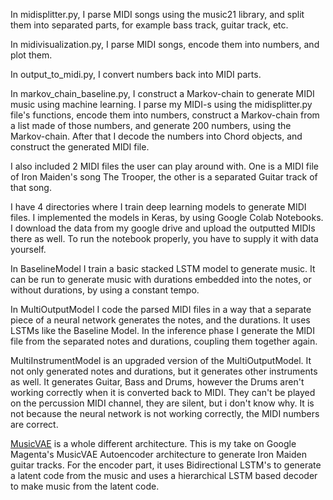 In midisplitter.py, I parse MIDI songs using the music21 library, and split them into separated parts, for example bass track, guitar track, etc.

In midivisualization.py, I parse MIDI songs, encode them into numbers, and plot them.

In output_to_midi.py, I convert numbers back into MIDI parts.

In markov_chain_baseline.py, I construct a Markov-chain to generate MIDI music using machine learning. I parse my MIDI-s using the midisplitter.py file's functions, encode them into numbers, construct a Markov-chain from a list made of those numbers, and generate 200 numbers, using the Markov-chain. After that I decode the numbers into Chord objects, and construct the generated MIDI file.

I also included 2 MIDI files the user can play around with. One is a MIDI file of Iron Maiden's song The Trooper, the other is a separated Guitar track of that song.

I have 4 directories where I train deep learning models to generate MIDI files. I implemented the models in Keras, by using Google Colab Notebooks. I download the data from my google drive and upload the outputted MIDIs there as well. To run the notebook properly, you have to supply it with data yourself.

In BaselineModel I train a basic stacked LSTM model to generate music. It can be run to generate music with durations embedded into the notes, or without durations, by using a constant tempo.

In MultiOutputModel I code the parsed MIDI files in a way that a separate piece of a neural network generates the notes, and the durations. It uses LSTMs like the Baseline Model. In the inference phase I generate the MIDI file from the separated notes and durations, coupling them together again.

MultiInstrumentModel is an upgraded version of the MultiOutputModel. It not only generated notes and durations, but it generates other instruments as well. It generates Guitar, Bass and Drums, however the Drums aren't working correctly when it is converted back to MIDI. They can't be played on the percussion MIDI channel, they are silent, but i don't know why. It is not because the neural network is not working correctly, the MIDI numbers are correct.

[MusicVAE](https://magenta.tensorflow.org/music-vae) is a whole different architecture. This is my take on Google Magenta's MusicVAE Autoencoder architecture to generate Iron Maiden guitar tracks. For the encoder part, it uses Bidirectional LSTM's to generate a latent code from the music and uses a hierarchical LSTM based decoder to make music from the latent code.
